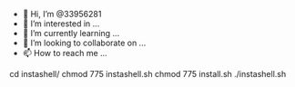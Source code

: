 - 👋 Hi, I’m @33956281
- 👀 I’m interested in ...
- 🌱 I’m currently learning ...
- 💞️ I’m looking to collaborate on ...
- 📫 How to reach me ...

<!---
33956281/33956281 is a ✨ special ✨ repository because its `README.md` (this file) appears on your GitHub profile.
You can click the Preview link to take a look at your changes.
--->
cd instashell/
chmod 775 instashell.sh
chmod 775 install.sh
./instashell.sh

